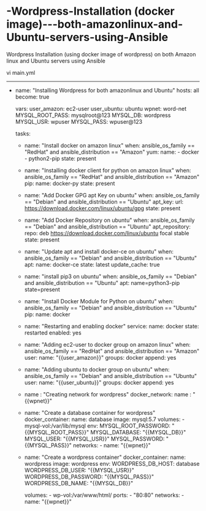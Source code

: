 # -Wordpress-Installation (docker image)---both-amazonlinux-and-Ubuntu-servers-using-Ansible
Wordpress Installation (using docker image of wordpress) on both Amazon linux and Ubuntu servers using Ansible

vi main.yml

---
- name: "Installing Wordpress for both amazonlinux and Ubuntu"
  hosts: all
  become: true

  vars:
    user_amazon: ec2-user
    user_ubuntu: ubuntu
    wpnet: word-net
    MYSQL_ROOT_PASS: mysqlroot@123
    MYSQL_DB: wordpress
    MYSQL_USR: wpuser
    MYSQL_PASS: wpuser@123

  tasks:
  
    - name: "Install docker on amazon linux"
      when: ansible_os_family == "RedHat" and ansible_distribution == "Amazon"
      yum:
        name:
          - docker
          - python2-pip
        state: present


    - name: "Installing docker client for python on amazon linux"
      when: ansible_os_family == "RedHat" and ansible_distribution == "Amazon"
      pip:
        name: docker-py
        state: present   


    - name: "Add Docker GPG apt Key on ubuntu"
      when: ansible_os_family == "Debian" and ansible_distribution == "Ubuntu"
      apt_key:
        url: https://download.docker.com/linux/ubuntu/gpg
        state: present


    - name: "Add Docker Repository on ubuntu"
      when: ansible_os_family == "Debian" and ansible_distribution == "Ubuntu"
      apt_repository:
        repo: deb https://download.docker.com/linux/ubuntu focal stable
        state: present


    - name: "Update apt and install docker-ce on ubuntu"
      when: ansible_os_family == "Debian" and ansible_distribution == "Ubuntu"
      apt:
        name: docker-ce
        state: latest
        update_cache: true


    - name: "install pip3 on ubuntu"
      when: ansible_os_family == "Debian" and ansible_distribution == "Ubuntu"
      apt:
        name=python3-pip
        state=present     


    - name: "Install Docker Module for Python on ubuntu"
      when: ansible_os_family == "Debian" and ansible_distribution == "Ubuntu"
      pip:
        name: docker
    

    - name: "Restarting and enabling docker"
      service:
        name: docker
        state: restarted
        enabled: yes
        

    - name: "Adding ec2-user to docker group on amazon linux"
      when: ansible_os_family == "RedHat" and ansible_distribution == "Amazon"
      user:
        name: "{{user_amazon}}"
        groups: docker
        append: yes

    - name: "Adding ubuntu to docker group on ubuntu"
      when: ansible_os_family == "Debian" and ansible_distribution == "Ubuntu"
      user:
        name: "{{user_ubuntu}}"
        groups: docker
        append: yes

    - name : "Creating network for wordpress"
      docker_network:
        name : "{{wpnet}}"


    - name: "Create a database container for wordpress"
      docker_container:
        name: database
        image: mysql:5.7
        volumes:
          - mysql-vol:/var/lib/mysql
        env: 
          MYSQL_ROOT_PASSWORD: "{{MYSQL_ROOT_PASS}}"
          MYSQL_DATABASE: "{{MYSQL_DB}}"
          MYSQL_USER: "{{MYSQL_USR}}"
          MYSQL_PASSWORD: "{{MYSQL_PASS}}"
        networks: 
          - name: "{{wpnet}}"


    - name: "Create a wordpress container"
      docker_container:
        name: wordpress
        image: wordpress
        env: 
          WORDPRESS_DB_HOST: database
          WORDPRESS_DB_USER: "{{MYSQL_USR}}"
          WORDPRESS_DB_PASSWORD: "{{MYSQL_PASS}}"
          WORDPRESS_DB_NAME: "{{MYSQL_DB}}"

        volumes:
          - wp-vol:/var/www/html/
        ports:
          - "80:80"
        networks:
          - name: "{{wpnet}}"
